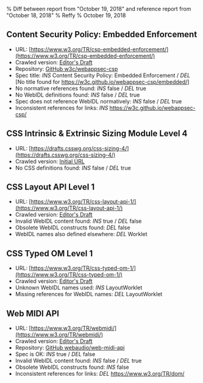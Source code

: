% Diff between report from "October 19, 2018" and reference report from "October 18, 2018"
% Reffy
% October 19, 2018

## Content Security Policy: Embedded Enforcement

- URL: [https://www.w3.org/TR/csp-embedded-enforcement/](https://www.w3.org/TR/csp-embedded-enforcement/)
- Crawled version: [Editor's Draft](https://w3c.github.io/webappsec-cspee/)
- Repository: [GitHub w3c/webappsec-csp](https://github.com/w3c/webappsec-csp)
- Spec title: *INS* Content Security Policy: Embedded Enforcement / *DEL* [No title found for https://w3c.github.io/webappsec-csp/embedded/]
- No normative references found: *INS* false / *DEL* true
- No WebIDL definitions found: *INS* false / *DEL* true
- Spec does not reference WebIDL normatively: *INS* false / *DEL* true
- Inconsistent references for links: *INS* https://w3c.github.io/webappsec-csp/


## CSS Intrinsic & Extrinsic Sizing Module Level 4

- URL: [https://drafts.csswg.org/css-sizing-4/](https://drafts.csswg.org/css-sizing-4/)
- Crawled version: [Initial URL](https://drafts.csswg.org/css-sizing-4/)
- No CSS definitions found: *INS* false / *DEL* true


## CSS Layout API Level 1

- URL: [https://www.w3.org/TR/css-layout-api-1/](https://www.w3.org/TR/css-layout-api-1/)
- Crawled version: [Editor's Draft](https://drafts.css-houdini.org/css-layout-api-1/)
- Invalid WebIDL content found: *INS* true / *DEL* false
- Obsolete WebIDL constructs found: *DEL* false
- WebIDL names also defined elsewhere: *DEL* Worklet


## CSS Typed OM Level 1

- URL: [https://www.w3.org/TR/css-typed-om-1/](https://www.w3.org/TR/css-typed-om-1/)
- Crawled version: [Editor's Draft](https://drafts.css-houdini.org/css-typed-om-1/)
- Unknown WebIDL names used: *INS* LayoutWorklet
- Missing references for WebIDL names: *DEL* LayoutWorklet


## Web MIDI API

- URL: [https://www.w3.org/TR/webmidi/](https://www.w3.org/TR/webmidi/)
- Crawled version: [Editor's Draft](http://webaudio.github.io/web-midi-api/)
- Repository: [GitHub webaudio/web-midi-api](https://github.com/webaudio/web-midi-api)
- Spec is OK: *INS* true / *DEL* false
- Invalid WebIDL content found: *INS* false / *DEL* true
- Obsolete WebIDL constructs found: *INS* false
- Inconsistent references for links: *DEL* https://www.w3.org/TR/dom/



